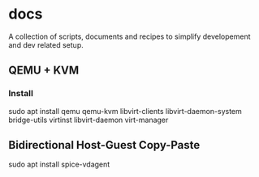 # docs

A collection of scripts, documents and recipes to simplify developement and dev related setup.

## QEMU + KVM

### Install
sudo apt install qemu qemu-kvm libvirt-clients libvirt-daemon-system bridge-utils virtinst libvirt-daemon virt-manager

## Bidirectional Host-Guest Copy-Paste
sudo apt install spice-vdagent



